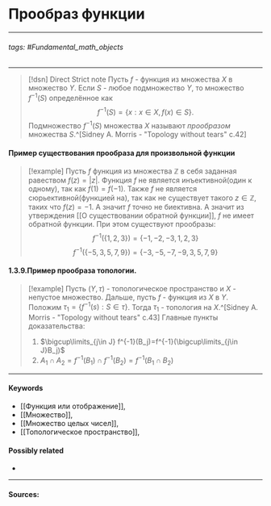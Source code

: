 # Прообраз функции
***
###### tags: #Fundamental_math_objects   
***
>[!dsn] Direct Strict note
>Пусть $f$ - функция из множества $X$ в множество $Y$. Если $S$ - любое подмножество $Y$, то множество $f^{-1}(S)$ определённое как $$f^{-1}(S)=\{x:x\in X,f(x)\in S\}.$$Подмножество $f^{-1}(S)$ множества $X$ называют *прообразом* множества $S$.^[Sidney A. Morris - "Topology without tears" c.42]
#### Пример существования прообраза для произвольной функции
>[!example] 
>Пусть $f$ функция из множества $\mathbb{Z}$ в себя заданная равеством $f(z)=|z|$. Функция $f$ не является инъективной(один к одному), так как $f(1)=f(-1)$. Также $f$ не является сюрьективной(функцией на), так как не существует такого $z\in\mathbb{Z}$, таких что $f(z)=-1$. А значит $f$ точно не биективна. А значит из утверждения [[О существовании обратной функции]], $f$ не имеет обратной функции. При этом существуют прообразы: $$f^{-1}(\{1,2,3\})=\{-1,-2,-3,1,2,3\}$$ 
$$f^{-1}(\{-5,3,5,7,9\})=\{-3,-5,-7,-9,3,5,7,9\}$$

#### 1.3.9.Пример прообраза топологии.
>[!example]
>Пусть $(Y,\tau)$ - топологическое пространство и $X$ - непустое множество. Дальше, пусть $f$ - функция из $X$ в $Y$. Положим $\tau_1=\{f^{-1}(s):S\in\tau\}$. Тогда $\tau_1$ - топология на $X$.^[Sidney A. Morris - "Topology without tears" c.43]
 Главные пункты доказательства: 
> 1. $\bigcup\limits_{j\in J} f^{-1}(B_j)=f^{-1}(\bigcup\limits_{j\in J}B_j)$
> 2. $A_{1}\cap A_{2}=f^{-1}(B_1)\cap f^{-1}(B_2)=f^{-1}(B_{1}\cap B_2)$
***
#### Keywords
- [[Функция или отображение]],
- [[Множество]],
- [[Множество целых чисел]],
- [[Топологическое пространство]],
#### Possibly related
- 
***
#### Sources: